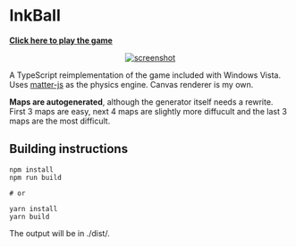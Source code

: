 <p align="center">
    <h1>InkBall</h1>
    <a href="https://inkball.netlify.app">
        <strong>Click here to play the game</strong>
    </a>
</p>

<p align="center">
    <a href="https://inkball.netlify.app/">
        <img src="https://raw.githubusercontent.com/mat-sz/inkball/master/screenshot.png" alt="screenshot">
    </a>
</p>

A TypeScript reimplementation of the game included with Windows Vista. Uses [matter-js](https://brm.io/matter-js/) as the physics engine. Canvas renderer is my own.

**Maps are autogenerated**, although the generator itself needs a rewrite. First 3 maps are easy, next 4 maps are slightly more diffucult and the last 3 maps are the most difficult.

## Building instructions

```
npm install
npm run build

# or

yarn install
yarn build
```

The output will be in ./dist/.
